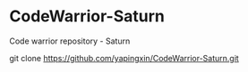 # CodeWarrior-Saturn
Code warrior repository - Saturn

git clone https://github.com/yapingxin/CodeWarrior-Saturn.git


